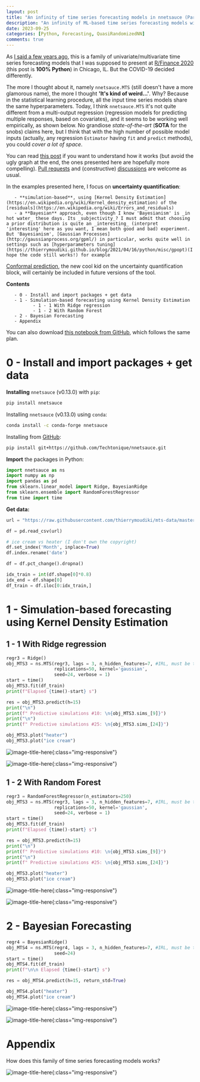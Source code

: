 ```yaml
---
layout: post
title: "An infinity of time series forecasting models in nnetsauce (Part 2 with uncertainty quantification)"
description: "An infinity of ML-based time series forecasting models with uncertainty quantification"
date: 2023-09-25
categories: [Python, Forecasting, QuasiRandomizedNN]
comments: true
---
```


As [I said a few years ago](https://thierrymoudiki.github.io/blog/2021/03/06/python/r/quasirandomizednn/nnetsauce-mts), this is a family of univariate/multivariate time series forecasting models that I was supposed to present at [R/Finance 2020](https://www.rinfinance.com/) (this post is **100% Python**) in Chicago, IL. But the COVID-19 decided differently. 

The more I thought about it, namely `nnetsauce.MTS` (still doesn't have a more glamorous name), the more I thought **'It's kind of weird...'**. Why? Because in the statistical learning procedure, all the input time series models share the same hyperparameters. Today, I think `nnetsauce.MTS` it's not quite different from a multi-output regression (regression models for predicting multiple responses, based on covariates), and it seems to be working well empirically, as shown below. No grandiose _state-of-the-art_ (**SOTA** for the snobs) claims here, but I think that with the high number of possible model inputs (actually, any regression `Estimator` having `fit` and `predict` methods), you could _cover a lot of space_.

You can read [this post](https://thierrymoudiki.github.io/blog/2021/03/06/python/r/quasirandomizednn/nnetsauce-mts) if you want to understand how it works (but avoid the ugly graph at the end, the ones presented here are hopefully more compelling). [Pull requests](https://github.com/Techtonique/nnetsauce/pulls) and (constructive) [discussions](https://github.com/Techtonique/nnetsauce/discussions) are welcome as usual. 

In the examples presented here, I focus on **uncertainty quantification**: 

       - **simulation-based**, using [Kernel Density Estimation](https://en.wikipedia.org/wiki/Kernel_density_estimation) of the [residuals](https://en.wikipedia.org/wiki/Errors_and_residuals)
       - a **Bayesian** approach, even though I know 'Bayesianism' is _in hot water_ these days. Its _subjectivity_? I must admit that choosing a prior distribution is quite an _interesting_ (interpret 'interesting' here as you want, I mean both good and bad) experiment. But 'Bayesianism', [Gaussian Processes](http://gaussianprocess.org/gpml/) in particular, works quite well in settings such as [hyperparameters tuning](https://thierrymoudiki.github.io/blog/2021/04/16/python/misc/gpopt)(I hope the code still works!) for example 

[Conformal prediction](https://thierrymoudiki.github.io/blog/2022/10/05/python/explainableml/interpretation-and-PI-for-BCN), the new cool kid on the uncertainty quantification block, will certainly be included in future versions of the tool.  

**Contents**

       - 0 - Install and import packages + get data
       - 1 - Simulation-based forecasting using Kernel Density Estimation
              - 1 - 1 With Ridge regression
              - 1 - 2 With Random Forest
       - 2 - Bayesian Forecasting
       - Appendix

You can also download [this notebook from GitHub](https://github.com/Techtonique/nnetsauce/blob/master/nnetsauce/demo/thierrymoudiki_250923_nnetsauce_mts_plots.ipynb), which follows the same plan.

# 0 - Install and import packages + get data

**Installing** `nnetsauce` (v0.13.0) with `pip`: 

```bash
pip install nnetsauce
```

Installing `nnetsauce` (v0.13.0) using `conda`:

```bash
conda install -c conda-forge nnetsauce 
```

Installing from [GitHub](https://github.com/Techtonique/nnetsauce):

```bash
pip install git+https://github.com/Techtonique/nnetsauce.git
```

**Import** the packages in Python:

```python
import nnetsauce as ns
import numpy as np
import pandas as pd
from sklearn.linear_model import Ridge, BayesianRidge
from sklearn.ensemble import RandomForestRegressor
from time import time
```

**Get data:**

```python
url = "https://raw.githubusercontent.com/thierrymoudiki/mts-data/master/heater-ice-cream/ice_cream_vs_heater.csv"

df = pd.read_csv(url)

# ice cream vs heater (I don't own the copyright)
df.set_index('Month', inplace=True) 
df.index.rename('date')

df = df.pct_change().dropna()

idx_train = int(df.shape[0]*0.8)
idx_end = df.shape[0]
df_train = df.iloc[0:idx_train,]
```

# 1 - Simulation-based forecasting using Kernel Density Estimation

## 1 - 1 With Ridge regression

```python
regr3 = Ridge()
obj_MTS3 = ns.MTS(regr3, lags = 3, n_hidden_features=7, #IRL, must be tuned
                  replications=50, kernel='gaussian',
                  seed=24, verbose = 1)
start = time()
obj_MTS3.fit(df_train)
print(f"Elapsed {time()-start} s")
```

```python
res = obj_MTS3.predict(h=15)
print("\n")
print(f" Predictive simulations #10: \n{obj_MTS3.sims_[9]}")
print("\n")
print(f" Predictive simulations #25: \n{obj_MTS3.sims_[24]}")
```

```python
obj_MTS3.plot("heater")
obj_MTS3.plot("ice cream")
```

![image-title-here]({{base}}/images/2023-09-25/2023-09-25-image1.png){:class="img-responsive"}

![image-title-here]({{base}}/images/2023-09-25/2023-09-25-image2.png){:class="img-responsive"}

## 1 - 2 With Random Forest

```python
regr3 = RandomForestRegressor(n_estimators=250)
obj_MTS3 = ns.MTS(regr3, lags = 3, n_hidden_features=7, #IRL, must be tuned
                  replications=50, kernel='gaussian',
                  seed=24, verbose = 1)
start = time()
obj_MTS3.fit(df_train)
print(f"Elapsed {time()-start} s")
```

```python
res = obj_MTS3.predict(h=15)
print("\n")
print(f" Predictive simulations #10: \n{obj_MTS3.sims_[9]}")
print("\n")
print(f" Predictive simulations #25: \n{obj_MTS3.sims_[24]}")
```

```python
obj_MTS3.plot("heater")
obj_MTS3.plot("ice cream")
```

![image-title-here]({{base}}/images/2023-09-25/2023-09-25-image3.png){:class="img-responsive"}

![image-title-here]({{base}}/images/2023-09-25/2023-09-25-image4.png){:class="img-responsive"}


# 2 - Bayesian Forecasting

```python
regr4 = BayesianRidge()
obj_MTS4 = ns.MTS(regr4, lags = 3, n_hidden_features=7, #IRL, must be tuned
                  seed=24)
start = time()
obj_MTS4.fit(df_train)
print(f"\n\n Elapsed {time()-start} s")
```

```python
res = obj_MTS4.predict(h=15, return_std=True)
```

```python
obj_MTS4.plot("heater")
obj_MTS4.plot("ice cream")
```

![image-title-here]({{base}}/images/2023-09-25/2023-09-25-image5.png){:class="img-responsive"}

![image-title-here]({{base}}/images/2023-09-25/2023-09-25-image6.png){:class="img-responsive"}


# Appendix 

How does this family of time series forecasting models works? 

![image-title-here]({{base}}/images/2021-03-06/2021-03-06-image1.png){:class="img-responsive"}
